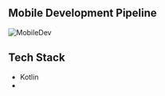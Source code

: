 ## Mobile Development Pipeline

![MobileDev](https://github.com/user-attachments/assets/2007caa1-4c67-4495-9161-c966f8909294)

## Tech Stack
* Kotlin
* 
